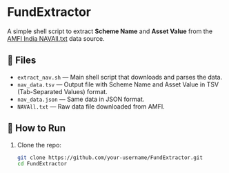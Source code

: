 # FundExtractor

A simple shell script to extract **Scheme Name** and **Asset Value** from the [AMFI India NAVAll.txt](https://www.amfiindia.com/spages/NAVAll.txt) data source.

## 📄 Files

- `extract_nav.sh` — Main shell script that downloads and parses the data.
- `nav_data.tsv` — Output file with Scheme Name and Asset Value in TSV (Tab-Separated Values) format.
- `nav_data.json` — Same data in JSON format.
- `NAVAll.txt` — Raw data file downloaded from AMFI.

## 🚀 How to Run

1. Clone the repo:
   ```bash
   git clone https://github.com/your-username/FundExtractor.git
   cd FundExtractor


